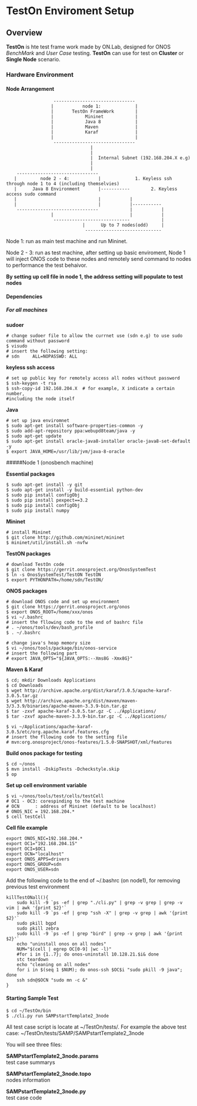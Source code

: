# TestOn Enviroment Setup

## Overview

**TestOn** is hte test frame work made by ON.Lab, designed for ONOS *BenchMark* and *User Case* testing. **TestOn** can use for test on **Cluster** or **Single Node** scenario. 

### Hardware Environment

#### Node Arrangement

                  	  -------------------------------
                     |           node 1:             |
                     |       TestOn FrameWork        |
                     |            Mininet            |
                     |            Java 8             |
                     |            Maven              |
                     |            Karaf              |
                     |                               |
	                  -------------------------------
                                    |
                                    | 
                                    |  Internal Subnet (192.168.204.X e.g)
                                    |
                                    |
        -------------------------------
       |         node 2 - 4:           |             1. Keyless ssh through node 1 to 4 (including themselvies)
       |      Java 8 Environment       |-----------        2. Keyless access sudo command
       |                               |           |
       |                               |           |-----------
        -------------------------------            |           |
                     |                             |           |
                      -----------------------------            |
                                 |      Up to 7 nodes(odd)     |
                                  -----------------------------


Node 1: run as main test machine and run Mininet.

Node 2 - 3: run as test machine, after setting up basic enviroment, 
Node 1 will inject ONOS code to these nodes and remotely send command to nodes to performance the test behaivor.

**By setting up cell file in node 1, the address setting will populate to test nodes**

#### Dependencies

##### For all machines

**sudoer** 

	# change sudoer file to allow the currnet use (sdn e.g) to use sudo command without password
	$ visudo
	# insert the following setting:
	# sdn     ALL=NOPASSWD: ALL

**keyless ssh access**
	
	# set up public key for remotely access all nodes without password
	$ ssh-keygen -t rsa
	$ ssh-copy-id 192.168.204.X  # for example, X indicate a certain number, 
	#including the node itself

**Java**

	# set up java enviromnet
	$ sudo apt-get install software-properties-common -y
	$ sudo add-apt-repository ppa:webupd8team/java -y
	$ sudo apt-get update
	$ sudo apt-get install oracle-java8-installer oracle-java8-set-default -y
	$ export JAVA_HOME=/usr/lib/jvm/java-8-oracle
	
#####Node 1 (onosbench machine)

**Essential packages**
	
	$ sudo apt-get install -y git
	$ sudo apt-get install -y build-essential python-dev
	$ sudo pip install configObj
	$ sudo pip install pexpect==3.2
	$ sudo pip install configObj
	$ sudo pip install numpy

**Mininet**

	# install Mininet
	$ git clone http://github.com/mininet/mininet
	$ mininet/util/install.sh -nvfw

**TestON packages**

	# download TestOn code
	$ git clone https://gerrit.onosproject.org/OnosSystemTest
	$ ln -s OnosSystemTest/TestON TestON
	$ export PYTHONPATH=/home/sdn/TestON/

**ONOS packages**

	# download ONOS code and set up environment
	$ git clone https://gerrit.onosproject.org/onos
	$ export ONOS_ROOT=/home/xxx/onos
	$ vi ~/.bashrc
	# insert the fllowing code to the end of bashrc file
	# . ~/onos/tools/dev/bash_profile
	$ . ~/.bashrc
	
	# change java's heap memory size
	$ vi ~/onos/tools/package/bin/onos-service
	# insert the following part
	# export JAVA_OPTS="${JAVA_OPTS:--Xms8G -Xmx8G}"
	
**Maven & Karaf**

	$ cd; mkdir Downloads Applications
	$ cd Downloads
	$ wget http://archive.apache.org/dist/karaf/3.0.5/apache-karaf-3.0.5.tar.gz
	$ wget http://archive.apache.org/dist/maven/maven-3/3.3.9/binaries/apache-maven-3.3.9-bin.tar.gz
	$ tar -zxvf apache-karaf-3.0.5.tar.gz -C ../Applications/
	$ tar -zxvf apache-maven-3.3.9-bin.tar.gz -C ../Applications/
	
	$ vi ~/Applications/apache-karaf-3.0.5/etc/org.apache.karaf.features.cfg
	# insert the fllowing code to the setting file
	# mvn:org.onosproject/onos-features/1.5.0-SNAPSHOT/xml/features

**Build onos package for testing**

	$ cd ~/onos
	$ mvn install -DskipTests -Dcheckstyle.skip
	$ op

**Set up cell environment variable**

	$ vi ~/onos/tools/test/cells/testCell
	# OC1 - OC3: corespinding to the test machine
	# OCN	   : address of Mininet (default to be localhost)
	# ONOS_NIC = 192.168.204.*
	$ cell testCell
	
**Cell file example**

	export ONOS_NIC=192.168.204.*
	export OC1="192.168.204.15"
	export OCI=$OC1
	export OCN="localhost"
	export ONOS_APPS=drivers
	export ONOS_GROUP=sdn
	export ONOS_USER=sdn
	
Add the following code to the end of ~/.bashrc (on node1), for removing previous test environment

	killTestONall(){
		sudo kill -9 `ps -ef | grep "./cli.py" | grep -v grep | grep -v vim | awk '{print $2}'`
		sudo kill -9 `ps -ef | grep "ssh -X" | grep -v grep | awk '{print $2}'`
		sudo pkill bgpd
		sudo pkill zebra
		sudo kill -9 `ps -ef | grep "bird" | grep -v grep | awk '{print $2}'`
		echo "uninstall onos on all nodes"
		NUM="$(cell | egrep OC[0-9] |wc -l)"
		#for i in {1..7}; do onos-uninstall 10.128.21.$i& done
		stc teardown
		echo "cleaning on all nodes"
		for i in $(seq 1 $NUM); do onos-ssh $OC$i "sudo pkill -9 java"; done
		ssh sdn@$OCN "sudo mn -c &"
	}
	
	
#### Starting Sample Test
	$ cd ~/TestOn/bin
	$ ./cli.py run SAMPstartTemplate2_3node


All test case script is locate at ~/TestOn/tests/. For example the above test case:
~/TestOn/tests/SAMP/SAMPstartTemplate2_3node

You will see three files:

**SAMPstartTemplate2_3node.params**  
test case summarys

**SAMPstartTemplate2_3node.topo**    
nodes information

**SAMPstartTemplate2_3node.py**      
test case code


<!--




An email <example@example.com> link.

Simple inline link <http://chenluois.com>, another inline link [Smaller](http://25.io/smaller/), one more inline link with title [Resize](http://resizesafari.com "a Safari extension").

A [reference style][id] link. Input id, then anywhere in the doc, define the link with corresponding id:

[id]: http://25.io/mou/ "Markdown editor on Mac OS X"

Titles ( or called tool tips ) in the links are optional.

#### Images

An inline image ![Smaller icon](http://25.io/smaller/favicon.ico "Title here"), title is optional.

A ![Resize icon][2] reference style image.

[2]: http://resizesafari.com/favicon.ico "Title"

#### Inline code and Block code

Inline code are surround by `backtick` key. To create a block code:

	Indent each line by at least 1 tab, or 4 spaces.
    var Mou = exactlyTheAppIwant; 
    asdf
    
####  Ordered Lists

Ordered lists are created using "1." + Space:

1. Ordered list item
2. Ordered list item
3. Ordered list item

#### Unordered Lists

Unordered list are created using "*" + Space:

* Unordered list item
* Unordered list item
* Unordered list item 

Or using "-" + Space:

- Unordered list item
- Unordered list item
- Unordered list item

#### Hard Linebreak

End a line with two or more spaces will create a hard linebreak, called `<br />` in HTML. ( Control + Return )  
Above line ended with 2 spaces.

#### Horizontal Rules

Three or more asterisks or dashes:

***

---

- - - -

#### Headers

Setext-style:

This is H1
==========

This is H2
----------

atx-style:

# This is H1
## This is H2
### This is H3
#### This is H4
##### This is H5
###### This is H6


### Extra Syntax

#### Footnotes

Footnotes work mostly like reference-style links. A footnote is made of two things: a marker in the text that will become a superscript number; a footnote definition that will be placed in a list of footnotes at the end of the document. A footnote looks like this:

That's some text with a footnote.[^1]

[^1]: And that's the footnote.


#### Strikethrough

Wrap with 2 tilde characters:

~~Strikethrough~~


#### Fenced Code Blocks

Start with a line containing 3 or more backticks, and ends with the first line with the same number of backticks:

```
Fenced code blocks are like Stardard Markdown’s regular code
blocks, except that they’re not indented and instead rely on
a start and end fence lines to delimit the code block.
```

#### Tables

A simple table looks like this:

First Header | Second Header | Third Header
------------ | ------------- | ------------
Content Cell | Content Cell  | Content Cell
Content Cell | Content Cell  | Content Cell

If you wish, you can add a leading and tailing pipe to each line of the table:

| First Header | Second Header | Third Header |
| ------------ | ------------- | ------------ |
| Content Cell | Content Cell  | Content Cell |
| Content Cell | Content Cell  | Content Cell |

Specify alignment for each column by adding colons to separator lines:

First Header | Second Header | Third Header
:----------- | :-----------: | -----------:
Left         | Center        | Right
Left         | Center        | Right


### Shortcuts

#### View

* Toggle live preview: Shift + Cmd + I
* Toggle Words Counter: Shift + Cmd + W
* Toggle Transparent: Shift + Cmd + T
* Toggle Floating: Shift + Cmd + F
* Left/Right = 1/1: Cmd + 0
* Left/Right = 3/1: Cmd + +
* Left/Right = 1/3: Cmd + -
* Toggle Writing orientation: Cmd + L
* Toggle fullscreen: Control + Cmd + F

#### Actions

* Copy HTML: Option + Cmd + C
* Strong: Select text, Cmd + B
* Emphasize: Select text, Cmd + I
* Inline Code: Select text, Cmd + K
* Strikethrough: Select text, Cmd + U
* Link: Select text, Control + Shift + L
* Image: Select text, Control + Shift + I
* Select Word: Control + Option + W
* Select Line: Shift + Cmd + L
* Select All: Cmd + A
* Deselect All: Cmd + D
* Convert to Uppercase: Select text, Control + U
* Convert to Lowercase: Select text, Control + Shift + U
* Convert to Titlecase: Select text, Control + Option + U
* Convert to List: Select lines, Control + L
* Convert to Blockquote: Select lines, Control + Q
* Convert to H1: Cmd + 1
* Convert to H2: Cmd + 2
* Convert to H3: Cmd + 3
* Convert to H4: Cmd + 4
* Convert to H5: Cmd + 5
* Convert to H6: Cmd + 6
* Convert Spaces to Tabs: Control + [
* Convert Tabs to Spaces: Control + ]
* Insert Current Date: Control + Shift + 1
* Insert Current Time: Control + Shift + 2
* Insert entity <: Control + Shift + ,
* Insert entity >: Control + Shift + .
* Insert entity &: Control + Shift + 7
* Insert entity Space: Control + Shift + Space
* Insert Scriptogr.am Header: Control + Shift + G
* Shift Line Left: Select lines, Cmd + [
* Shift Line Right: Select lines, Cmd + ]
* New Line: Cmd + Return
* Comment: Cmd + /
* Hard Linebreak: Control + Return

#### Edit

* Auto complete current word: Esc
* Find: Cmd + F
* Close find bar: Esc

#### Post

* Post on Scriptogr.am: Control + Shift + S
* Post on Tumblr: Control + Shift + T

#### Export

* Export HTML: Option + Cmd + E
* Export PDF:  Option + Cmd + P


### And more?

Don't forget to check Preferences, lots of useful options are there.

Follow [@Mou](https://twitter.com/mou) on Twitter for the latest news.

For feedback, use the menu `Help` - `Send Feedback`-->